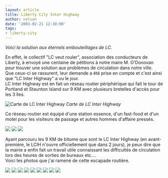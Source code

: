 ```yaml
---
layout: article
title: Liberty City Inter Highway
author: nelson
date: '2003-02-21 12:38:00'
tags:
- liberty-city
---
```


_Voici la solution aux éternels embouteillages de LC._

En effet, le collectif "LC veut rouler", association des conducteurs de Liberty, à envoyé une centaine de pétitions à notre maire M. O'Donovan pour trouver une solution aux problèmes de circulation dans notre ville.  
Que ceux-ci se rassurent, leur demande a été prise en compte et c'est ainsi que "LC Inter Highway" a vu le jour.  
LC Inter Highway est en fait un réseau routier périphérique qui fait le tour de Portland et Staunton Island sur 9 KM avec plusieurs bretelles d'accès pour les 3 îles.

![Carte de LC Inter Highway](/content/images/2016/07/hwpic2.jpg)
_Carte de LC Inter Highway_

Ce réseau routier est équipé d'une station essence, d'un fast-food et d'un motel pour les visiteurs de passage et autres hommes d'affaire pressés.

![](/content/images/2016/07/highway8.jpg)
![](/content/images/2016/07/highway9.jpg)
![](/content/images/2016/07/highway2.jpg)

Ayant parcouru les 9 KM de bitume que sont le LC Inter Highway (en avant-première, le LCIH n'ouvre officiellement que dans 2 jours), je peux dire que la mairie a enfin fait un travail utile connaissant les difficultés de circulation lors des heures de sorties de bureaux etc....  
Voici les photos que j'ai ramené de cette escapade routière.

![](/content/images/2016/07/highway.jpg)
![](/content/images/2016/07/highway10.jpg)
![](/content/images/2016/07/highway11.jpg)
![](/content/images/2016/07/highway12.jpg)
![](/content/images/2016/07/highway3.jpg)
![](/content/images/2016/07/highway4.jpg)
![](/content/images/2016/07/highway5.jpg)
![](/content/images/2016/07/highway6.jpg)
![](/content/images/2016/07/highway7.jpg)

<!--kg-card-end: markdown-->
